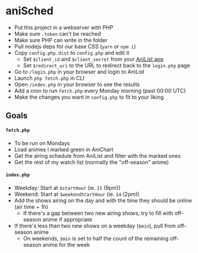 # aniSched

- Put this project in a webserver with PHP
- Make sure `.token` can't be reached
- Make sure PHP can write in the folder
- Pull nodejs deps for our base CSS (`yarn` or `npm i`)
- Copy `config.php.dist` to `config.php` and edit it
  - Set `$client_id` and `$client_secret` from your [AniList app](https://anilist.co/settings/developer)
  - Set `$redirect_uri` to the URL to redirect back to the `login.php` page
- Go to `/login.php` in your browser and login to AniList
- Launch `php fetch.php` in CLI
- Open `/index.php` in your browser to see the results
- Add a cron to run `fetch.php` every Monday morning (past 00:00 UTC)
- Make the changes you want in `config.php` to fit to your liking

## Goals

#### `fetch.php`

- To be run on Mondays
- Load animes I marked green in AniChart
- Get the airing schedule from AniList and filter with the marked ones
- Get the rest of my watch list (normally the "off-season" anime)

#### `index.php`

- Weekday: Start at `$startHour` (ie. `21` (9pm))
- Weekend: Start at `$weekendStartHour` (ie. `14` (2pm))
- Add the shows airing on the day and with the time they should be online (air time + 1h)
  - If there's a gap between two new airing shows, try to fill with off-season anime if appropriate
- If there's less than two new shows on a weekday (`$min`), pull from off-season anime
  - On weekends, `$min` is set to half the count of the remaining off-season anime for the week
